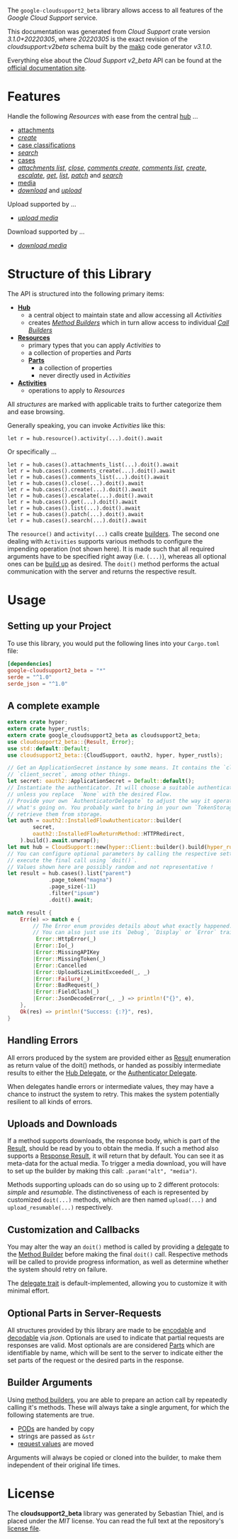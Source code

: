 <!---
DO NOT EDIT !
This file was generated automatically from 'src/mako/api/README.md.mako'
DO NOT EDIT !
-->
The `google-cloudsupport2_beta` library allows access to all features of the *Google Cloud Support* service.

This documentation was generated from *Cloud Support* crate version *3.1.0+20220305*, where *20220305* is the exact revision of the *cloudsupport:v2beta* schema built by the [mako](http://www.makotemplates.org/) code generator *v3.1.0*.

Everything else about the *Cloud Support* *v2_beta* API can be found at the
[official documentation site](https://cloud.google.com/support/docs/apis).
# Features

Handle the following *Resources* with ease from the central [hub](https://docs.rs/google-cloudsupport2_beta/3.1.0+20220305/google_cloudsupport2_beta/CloudSupport) ... 

* [attachments](https://docs.rs/google-cloudsupport2_beta/3.1.0+20220305/google_cloudsupport2_beta/api::Attachment)
 * [*create*](https://docs.rs/google-cloudsupport2_beta/3.1.0+20220305/google_cloudsupport2_beta/api::AttachmentCreateCall)
* [case classifications](https://docs.rs/google-cloudsupport2_beta/3.1.0+20220305/google_cloudsupport2_beta/api::CaseClassification)
 * [*search*](https://docs.rs/google-cloudsupport2_beta/3.1.0+20220305/google_cloudsupport2_beta/api::CaseClassificationSearchCall)
* [cases](https://docs.rs/google-cloudsupport2_beta/3.1.0+20220305/google_cloudsupport2_beta/api::Case)
 * [*attachments list*](https://docs.rs/google-cloudsupport2_beta/3.1.0+20220305/google_cloudsupport2_beta/api::CaseAttachmentListCall), [*close*](https://docs.rs/google-cloudsupport2_beta/3.1.0+20220305/google_cloudsupport2_beta/api::CaseCloseCall), [*comments create*](https://docs.rs/google-cloudsupport2_beta/3.1.0+20220305/google_cloudsupport2_beta/api::CaseCommentCreateCall), [*comments list*](https://docs.rs/google-cloudsupport2_beta/3.1.0+20220305/google_cloudsupport2_beta/api::CaseCommentListCall), [*create*](https://docs.rs/google-cloudsupport2_beta/3.1.0+20220305/google_cloudsupport2_beta/api::CaseCreateCall), [*escalate*](https://docs.rs/google-cloudsupport2_beta/3.1.0+20220305/google_cloudsupport2_beta/api::CaseEscalateCall), [*get*](https://docs.rs/google-cloudsupport2_beta/3.1.0+20220305/google_cloudsupport2_beta/api::CaseGetCall), [*list*](https://docs.rs/google-cloudsupport2_beta/3.1.0+20220305/google_cloudsupport2_beta/api::CaseListCall), [*patch*](https://docs.rs/google-cloudsupport2_beta/3.1.0+20220305/google_cloudsupport2_beta/api::CasePatchCall) and [*search*](https://docs.rs/google-cloudsupport2_beta/3.1.0+20220305/google_cloudsupport2_beta/api::CaseSearchCall)
* [media](https://docs.rs/google-cloudsupport2_beta/3.1.0+20220305/google_cloudsupport2_beta/api::Media)
 * [*download*](https://docs.rs/google-cloudsupport2_beta/3.1.0+20220305/google_cloudsupport2_beta/api::MediaDownloadCall) and [*upload*](https://docs.rs/google-cloudsupport2_beta/3.1.0+20220305/google_cloudsupport2_beta/api::MediaUploadCall)


Upload supported by ...

* [*upload media*](https://docs.rs/google-cloudsupport2_beta/3.1.0+20220305/google_cloudsupport2_beta/api::MediaUploadCall)

Download supported by ...

* [*download media*](https://docs.rs/google-cloudsupport2_beta/3.1.0+20220305/google_cloudsupport2_beta/api::MediaDownloadCall)



# Structure of this Library

The API is structured into the following primary items:

* **[Hub](https://docs.rs/google-cloudsupport2_beta/3.1.0+20220305/google_cloudsupport2_beta/CloudSupport)**
    * a central object to maintain state and allow accessing all *Activities*
    * creates [*Method Builders*](https://docs.rs/google-cloudsupport2_beta/3.1.0+20220305/google_cloudsupport2_beta/client::MethodsBuilder) which in turn
      allow access to individual [*Call Builders*](https://docs.rs/google-cloudsupport2_beta/3.1.0+20220305/google_cloudsupport2_beta/client::CallBuilder)
* **[Resources](https://docs.rs/google-cloudsupport2_beta/3.1.0+20220305/google_cloudsupport2_beta/client::Resource)**
    * primary types that you can apply *Activities* to
    * a collection of properties and *Parts*
    * **[Parts](https://docs.rs/google-cloudsupport2_beta/3.1.0+20220305/google_cloudsupport2_beta/client::Part)**
        * a collection of properties
        * never directly used in *Activities*
* **[Activities](https://docs.rs/google-cloudsupport2_beta/3.1.0+20220305/google_cloudsupport2_beta/client::CallBuilder)**
    * operations to apply to *Resources*

All *structures* are marked with applicable traits to further categorize them and ease browsing.

Generally speaking, you can invoke *Activities* like this:

```Rust,ignore
let r = hub.resource().activity(...).doit().await
```

Or specifically ...

```ignore
let r = hub.cases().attachments_list(...).doit().await
let r = hub.cases().comments_create(...).doit().await
let r = hub.cases().comments_list(...).doit().await
let r = hub.cases().close(...).doit().await
let r = hub.cases().create(...).doit().await
let r = hub.cases().escalate(...).doit().await
let r = hub.cases().get(...).doit().await
let r = hub.cases().list(...).doit().await
let r = hub.cases().patch(...).doit().await
let r = hub.cases().search(...).doit().await
```

The `resource()` and `activity(...)` calls create [builders][builder-pattern]. The second one dealing with `Activities` 
supports various methods to configure the impending operation (not shown here). It is made such that all required arguments have to be 
specified right away (i.e. `(...)`), whereas all optional ones can be [build up][builder-pattern] as desired.
The `doit()` method performs the actual communication with the server and returns the respective result.

# Usage

## Setting up your Project

To use this library, you would put the following lines into your `Cargo.toml` file:

```toml
[dependencies]
google-cloudsupport2_beta = "*"
serde = "^1.0"
serde_json = "^1.0"
```

## A complete example

```Rust
extern crate hyper;
extern crate hyper_rustls;
extern crate google_cloudsupport2_beta as cloudsupport2_beta;
use cloudsupport2_beta::{Result, Error};
use std::default::Default;
use cloudsupport2_beta::{CloudSupport, oauth2, hyper, hyper_rustls};

// Get an ApplicationSecret instance by some means. It contains the `client_id` and 
// `client_secret`, among other things.
let secret: oauth2::ApplicationSecret = Default::default();
// Instantiate the authenticator. It will choose a suitable authentication flow for you, 
// unless you replace  `None` with the desired Flow.
// Provide your own `AuthenticatorDelegate` to adjust the way it operates and get feedback about 
// what's going on. You probably want to bring in your own `TokenStorage` to persist tokens and
// retrieve them from storage.
let auth = oauth2::InstalledFlowAuthenticator::builder(
        secret,
        oauth2::InstalledFlowReturnMethod::HTTPRedirect,
    ).build().await.unwrap();
let mut hub = CloudSupport::new(hyper::Client::builder().build(hyper_rustls::HttpsConnector::with_native_roots().https_or_http().enable_http1().enable_http2().build()), auth);
// You can configure optional parameters by calling the respective setters at will, and
// execute the final call using `doit()`.
// Values shown here are possibly random and not representative !
let result = hub.cases().list("parent")
             .page_token("magna")
             .page_size(-11)
             .filter("ipsum")
             .doit().await;

match result {
    Err(e) => match e {
        // The Error enum provides details about what exactly happened.
        // You can also just use its `Debug`, `Display` or `Error` traits
         Error::HttpError(_)
        |Error::Io(_)
        |Error::MissingAPIKey
        |Error::MissingToken(_)
        |Error::Cancelled
        |Error::UploadSizeLimitExceeded(_, _)
        |Error::Failure(_)
        |Error::BadRequest(_)
        |Error::FieldClash(_)
        |Error::JsonDecodeError(_, _) => println!("{}", e),
    },
    Ok(res) => println!("Success: {:?}", res),
}

```
## Handling Errors

All errors produced by the system are provided either as [Result](https://docs.rs/google-cloudsupport2_beta/3.1.0+20220305/google_cloudsupport2_beta/client::Result) enumeration as return value of
the doit() methods, or handed as possibly intermediate results to either the 
[Hub Delegate](https://docs.rs/google-cloudsupport2_beta/3.1.0+20220305/google_cloudsupport2_beta/client::Delegate), or the [Authenticator Delegate](https://docs.rs/yup-oauth2/*/yup_oauth2/trait.AuthenticatorDelegate.html).

When delegates handle errors or intermediate values, they may have a chance to instruct the system to retry. This 
makes the system potentially resilient to all kinds of errors.

## Uploads and Downloads
If a method supports downloads, the response body, which is part of the [Result](https://docs.rs/google-cloudsupport2_beta/3.1.0+20220305/google_cloudsupport2_beta/client::Result), should be
read by you to obtain the media.
If such a method also supports a [Response Result](https://docs.rs/google-cloudsupport2_beta/3.1.0+20220305/google_cloudsupport2_beta/client::ResponseResult), it will return that by default.
You can see it as meta-data for the actual media. To trigger a media download, you will have to set up the builder by making
this call: `.param("alt", "media")`.

Methods supporting uploads can do so using up to 2 different protocols: 
*simple* and *resumable*. The distinctiveness of each is represented by customized 
`doit(...)` methods, which are then named `upload(...)` and `upload_resumable(...)` respectively.

## Customization and Callbacks

You may alter the way an `doit()` method is called by providing a [delegate](https://docs.rs/google-cloudsupport2_beta/3.1.0+20220305/google_cloudsupport2_beta/client::Delegate) to the 
[Method Builder](https://docs.rs/google-cloudsupport2_beta/3.1.0+20220305/google_cloudsupport2_beta/client::CallBuilder) before making the final `doit()` call. 
Respective methods will be called to provide progress information, as well as determine whether the system should 
retry on failure.

The [delegate trait](https://docs.rs/google-cloudsupport2_beta/3.1.0+20220305/google_cloudsupport2_beta/client::Delegate) is default-implemented, allowing you to customize it with minimal effort.

## Optional Parts in Server-Requests

All structures provided by this library are made to be [encodable](https://docs.rs/google-cloudsupport2_beta/3.1.0+20220305/google_cloudsupport2_beta/client::RequestValue) and 
[decodable](https://docs.rs/google-cloudsupport2_beta/3.1.0+20220305/google_cloudsupport2_beta/client::ResponseResult) via *json*. Optionals are used to indicate that partial requests are responses 
are valid.
Most optionals are are considered [Parts](https://docs.rs/google-cloudsupport2_beta/3.1.0+20220305/google_cloudsupport2_beta/client::Part) which are identifiable by name, which will be sent to 
the server to indicate either the set parts of the request or the desired parts in the response.

## Builder Arguments

Using [method builders](https://docs.rs/google-cloudsupport2_beta/3.1.0+20220305/google_cloudsupport2_beta/client::CallBuilder), you are able to prepare an action call by repeatedly calling it's methods.
These will always take a single argument, for which the following statements are true.

* [PODs][wiki-pod] are handed by copy
* strings are passed as `&str`
* [request values](https://docs.rs/google-cloudsupport2_beta/3.1.0+20220305/google_cloudsupport2_beta/client::RequestValue) are moved

Arguments will always be copied or cloned into the builder, to make them independent of their original life times.

[wiki-pod]: http://en.wikipedia.org/wiki/Plain_old_data_structure
[builder-pattern]: http://en.wikipedia.org/wiki/Builder_pattern
[google-go-api]: https://github.com/google/google-api-go-client

# License
The **cloudsupport2_beta** library was generated by Sebastian Thiel, and is placed 
under the *MIT* license.
You can read the full text at the repository's [license file][repo-license].

[repo-license]: https://github.com/Byron/google-apis-rsblob/main/LICENSE.md
